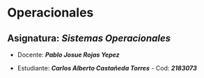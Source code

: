 # Operacionales

## Asignatura: ***Sistemas Operacionales***

- Docente: ***Pablo Josue Rojas Yepez***

- Estudiante: ***Carlos Alberto Castañeda Torres***  - Cod: ***2183073***
